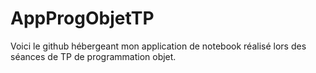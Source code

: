 # AppProgObjetTP
Voici le github hébergeant mon application de notebook réalisé lors des séances de TP de programmation objet.
